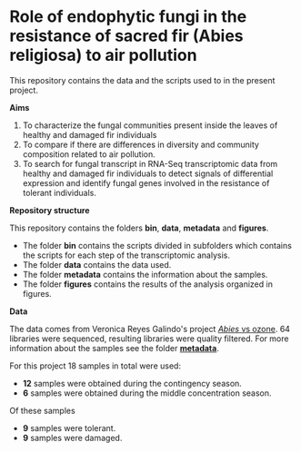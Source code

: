 # **Role of endophytic fungi in the resistance of sacred fir (Abies religiosa) to air pollution**

This repository contains the data and the scripts used to in the present project.


**Aims**

1. To characterize the fungal communities present inside the leaves of healthy and damaged fir individuals 
2. To compare if there are differences in diversity and community composition related to air pollution. 
3. To search for fungal transcript in RNA-Seq transcriptomic data from healthy and damaged fir individuals to detect signals of differential expression and identify fungal genes involved in the resistance of tolerant individuals.


**Repository structure**

This repository contains the folders **bin**, **data**, **metadata** and **figures**.

* The folder **bin** contains the scripts divided in subfolders which contains the scripts for each step of the transcriptomic analysis. 
* The folder **data** contains the data used.
* The folder **metadata** contains the information about the samples.
* The folder **figures** contains the    results of the analysis organized in figures.  

**Data**

The data comes from Veronica Reyes Galindo's project [*Abies* vs ozone](https://github.com/VeroIarrachtai/Abies_vs_ozone). 64 libraries were sequenced, resulting libraries were quality filtered. For more information about the samples see the folder [**metadata**](https://github.com/valeriafloral/Abies_fungal_endophytes/tree/master/metadata).

For this project 18 samples in total were used:

* **12** samples were obtained during the contingency season.
* **6** samples were obtained during the middle concentration season.

Of these samples

* **9** samples were tolerant.
* **9** samples were damaged.  
